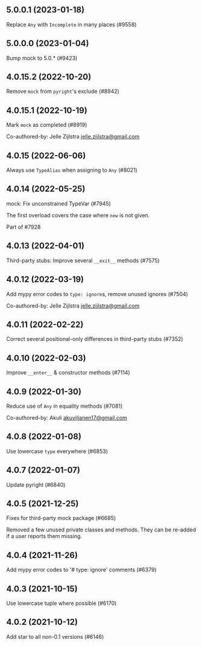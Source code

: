 ## 5.0.0.1 (2023-01-18)

Replace `Any` with `Incomplete` in many places (#9558)

## 5.0.0.0 (2023-01-04)

Bump mock to 5.0.* (#9423)

## 4.0.15.2 (2022-10-20)

Remove `mock` from `pyright`'s exclude (#8942)

## 4.0.15.1 (2022-10-19)

Mark `mock` as completed (#8919)

Co-authored-by: Jelle Zijlstra <jelle.zijlstra@gmail.com>

## 4.0.15 (2022-06-06)

Always use `TypeAlias` when assigning to `Any` (#8021)

## 4.0.14 (2022-05-25)

mock: Fix unconstrained TypeVar (#7945)

The first overload covers the case where `new` is not given.

Part of #7928

## 4.0.13 (2022-04-01)

Third-party stubs: Improve several `__exit__` methods (#7575)

## 4.0.12 (2022-03-19)

Add mypy error codes to `type: ignore`s, remove unused ignores (#7504)

Co-authored-by: Jelle Zijlstra <jelle.zijlstra@gmail.com>

## 4.0.11 (2022-02-22)

Correct several positional-only differences in third-party stubs (#7352)

## 4.0.10 (2022-02-03)

Improve `__enter__` & constructor methods (#7114)

## 4.0.9 (2022-01-30)

Reduce use of `Any` in equality methods (#7081)

Co-authored-by: Akuli <akuviljanen17@gmail.com>

## 4.0.8 (2022-01-08)

Use lowercase `type` everywhere (#6853)

## 4.0.7 (2022-01-07)

Update pyright (#6840)

## 4.0.5 (2021-12-25)

Fixes for third-party mock package (#6685)

Removed a few unused private classes and methods. They can be re-added if a user reports them missing.

## 4.0.4 (2021-11-26)

Add mypy error codes to '# type: ignore' comments (#6379)

## 4.0.3 (2021-10-15)

Use lowercase tuple where possible (#6170)

## 4.0.2 (2021-10-12)

Add star to all non-0.1 versions (#6146)

